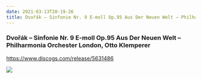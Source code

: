 ```yaml
---
date: 2021-03-13T20-19-26
title: Dvořák – Sinfonie Nr. 9 E-moll Op.95 Aus Der Neuen Welt – Philharmonia Orchester London, Otto Klemperer
---
```

### Dvořák – Sinfonie Nr. 9 E-moll Op.95 Aus Der Neuen Welt – Philharmonia Orchester London, Otto Klemperer
https://www.discogs.com/release/5631486

![](dayone-moment://278FC26CA90F4DAA9173B22F1E438369)
